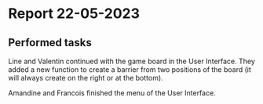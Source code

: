 # Report 22-05-2023

## Performed tasks

Line and Valentin continued with the game board in the User Interface. They added a new function to create a barrier from two positions of the board (it will always create on the right or at the bottom).

Amandine and Francois finished the menu of the User Interface.
